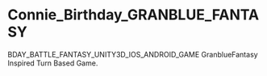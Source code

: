 # Connie_Birthday_GRANBLUE_FANTASY
BDAY_BATTLE_FANTASY_UNITY3D_IOS_ANDROID_GAME
GranblueFantasy Inspired Turn Based Game.
